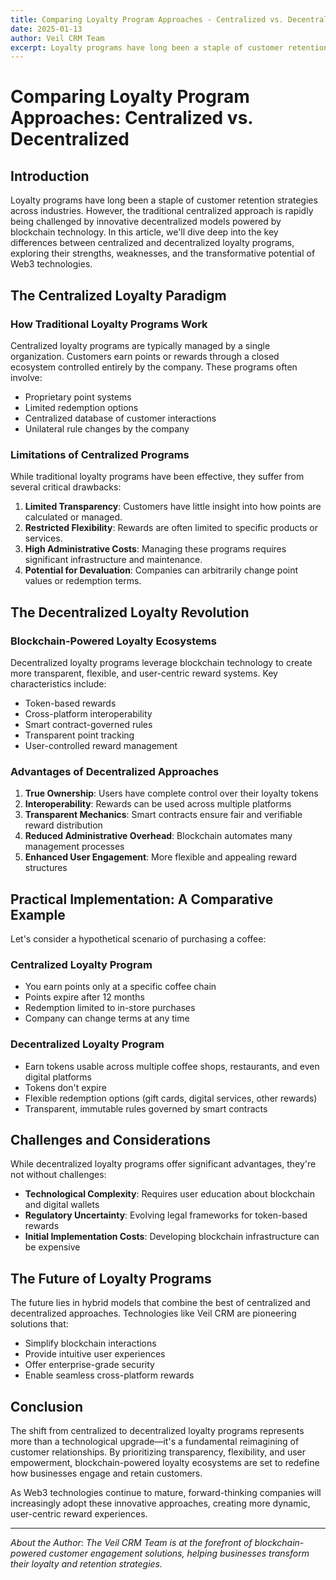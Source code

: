 ```yaml
---
title: Comparing Loyalty Program Approaches - Centralized vs. Decentralized
date: 2025-01-13
author: Veil CRM Team
excerpt: Loyalty programs have long been a staple of customer retention strategies across industries. However, the traditional...
---
```


# Comparing Loyalty Program Approaches: Centralized vs. Decentralized

## Introduction

Loyalty programs have long been a staple of customer retention strategies across industries. However, the traditional centralized approach is rapidly being challenged by innovative decentralized models powered by blockchain technology. In this article, we'll dive deep into the key differences between centralized and decentralized loyalty programs, exploring their strengths, weaknesses, and the transformative potential of Web3 technologies.

## The Centralized Loyalty Paradigm

### How Traditional Loyalty Programs Work
Centralized loyalty programs are typically managed by a single organization. Customers earn points or rewards through a closed ecosystem controlled entirely by the company. These programs often involve:

- Proprietary point systems
- Limited redemption options
- Centralized database of customer interactions
- Unilateral rule changes by the company

### Limitations of Centralized Programs
While traditional loyalty programs have been effective, they suffer from several critical drawbacks:

1. **Limited Transparency**: Customers have little insight into how points are calculated or managed.
2. **Restricted Flexibility**: Rewards are often limited to specific products or services.
3. **High Administrative Costs**: Managing these programs requires significant infrastructure and maintenance.
4. **Potential for Devaluation**: Companies can arbitrarily change point values or redemption terms.

## The Decentralized Loyalty Revolution

### Blockchain-Powered Loyalty Ecosystems
Decentralized loyalty programs leverage blockchain technology to create more transparent, flexible, and user-centric reward systems. Key characteristics include:

- Token-based rewards
- Cross-platform interoperability
- Smart contract-governed rules
- Transparent point tracking
- User-controlled reward management

### Advantages of Decentralized Approaches

1. **True Ownership**: Users have complete control over their loyalty tokens
2. **Interoperability**: Rewards can be used across multiple platforms
3. **Transparent Mechanics**: Smart contracts ensure fair and verifiable reward distribution
4. **Reduced Administrative Overhead**: Blockchain automates many management processes
5. **Enhanced User Engagement**: More flexible and appealing reward structures

## Practical Implementation: A Comparative Example

Let's consider a hypothetical scenario of purchasing a coffee:

### Centralized Loyalty Program
- You earn points only at a specific coffee chain
- Points expire after 12 months
- Redemption limited to in-store purchases
- Company can change terms at any time

### Decentralized Loyalty Program
- Earn tokens usable across multiple coffee shops, restaurants, and even digital platforms
- Tokens don't expire
- Flexible redemption options (gift cards, digital services, other rewards)
- Transparent, immutable rules governed by smart contracts

## Challenges and Considerations

While decentralized loyalty programs offer significant advantages, they're not without challenges:

- **Technological Complexity**: Requires user education about blockchain and digital wallets
- **Regulatory Uncertainty**: Evolving legal frameworks for token-based rewards
- **Initial Implementation Costs**: Developing blockchain infrastructure can be expensive

## The Future of Loyalty Programs

The future lies in hybrid models that combine the best of centralized and decentralized approaches. Technologies like Veil CRM are pioneering solutions that:

- Simplify blockchain interactions
- Provide intuitive user experiences
- Offer enterprise-grade security
- Enable seamless cross-platform rewards

## Conclusion

The shift from centralized to decentralized loyalty programs represents more than a technological upgrade—it's a fundamental reimagining of customer relationships. By prioritizing transparency, flexibility, and user empowerment, blockchain-powered loyalty ecosystems are set to redefine how businesses engage and retain customers.

As Web3 technologies continue to mature, forward-thinking companies will increasingly adopt these innovative approaches, creating more dynamic, user-centric reward experiences.

---

*About the Author*:
*The Veil CRM Team is at the forefront of blockchain-powered customer engagement solutions, helping businesses transform their loyalty and retention strategies.*

